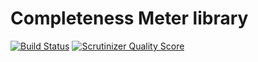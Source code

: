 Completeness Meter library
==========================

[![Build Status](https://travis-ci.org/kibao/CompletenessMeter.png?branch=master)](https://travis-ci.org/kibao/CompletenessMeter) [![Scrutinizer Quality Score](https://scrutinizer-ci.com/g/kibao/CompletenessMeter/badges/quality-score.png?s=322df5b561bf46fc8020de66d4095c2bbb1502d6)](https://scrutinizer-ci.com/g/kibao/CompletenessMeter/)
